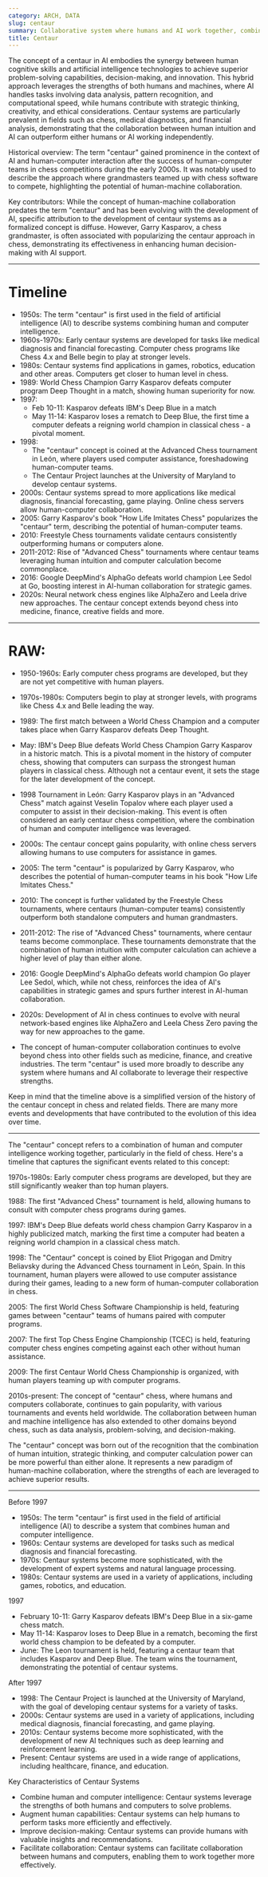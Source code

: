 ```yaml
---
category: ARCH, DATA
slug: centaur
summary: Collaborative system where humans and AI work together, combining human intuition and expertise with AI's computational power and data processing capabilities.
title: Centaur
---
```


The concept of a centaur in AI embodies the synergy between human cognitive skills and artificial intelligence technologies to achieve superior problem-solving capabilities, decision-making, and innovation. This hybrid approach leverages the strengths of both humans and machines, where AI handles tasks involving data analysis, pattern recognition, and computational speed, while humans contribute with strategic thinking, creativity, and ethical considerations. Centaur systems are particularly prevalent in fields such as chess, medical diagnostics, and financial analysis, demonstrating that the collaboration between human intuition and AI can outperform either humans or AI working independently.

Historical overview: The term "centaur" gained prominence in the context of AI and human-computer interaction after the success of human-computer teams in chess competitions during the early 2000s. It was notably used to describe the approach where grandmasters teamed up with chess software to compete, highlighting the potential of human-machine collaboration.

Key contributors: While the concept of human-machine collaboration predates the term "centaur" and has been evolving with the development of AI, specific attribution to the development of centaur systems as a formalized concept is diffuse. However, Garry Kasparov, a chess grandmaster, is often associated with popularizing the centaur approach in chess, demonstrating its effectiveness in enhancing human decision-making with AI support.

---
# Timeline

- 1950s: The term "centaur" is first used in the field of artificial intelligence (AI) to describe systems combining human and computer intelligence.
- 1960s-1970s: Early centaur systems are developed for tasks like medical diagnosis and financial forecasting. Computer chess programs like Chess 4.x and Belle begin to play at stronger levels.
- 1980s: Centaur systems find applications in games, robotics, education and other areas. Computers get closer to human level in chess.
- 1989: World Chess Champion Garry Kasparov defeats computer program Deep Thought in a match, showing human superiority for now.
- 1997:
    - Feb 10-11: Kasparov defeats IBM's Deep Blue in a match
    - May 11-14: Kasparov loses a rematch to Deep Blue, the first time a computer defeats a reigning world champion in classical chess - a pivotal moment.
- 1998:
	- The "centaur" concept is coined at the Advanced Chess tournament in León, where players used computer assistance, foreshadowing human-computer teams.
	- The Centaur Project launches at the University of Maryland to develop centaur systems.
- 2000s: Centaur systems spread to more applications like medical diagnosis, financial forecasting, game playing. Online chess servers allow human-computer collaboration.
- 2005: Garry Kasparov's book "How Life Imitates Chess" popularizes the "centaur" term, describing the potential of human-computer teams.
- 2010: Freestyle Chess tournaments validate centaurs consistently outperforming humans or computers alone.
- 2011-2012: Rise of "Advanced Chess" tournaments where centaur teams leveraging human intuition and computer calculation become commonplace.
- 2016: Google DeepMind's AlphaGo defeats world champion Lee Sedol at Go, boosting interest in AI-human collaboration for strategic games.
- 2020s: Neural network chess engines like AlphaZero and Leela drive new approaches. The centaur concept extends beyond chess into medicine, finance, creative fields and more.




















--- 
# RAW:
- 1950-1960s: Early computer chess programs are developed, but they are not yet competitive with human players.
- 1970s-1980s: Computers begin to play at stronger levels, with programs like Chess 4.x and Belle leading the way.
- 1989: The first match between a World Chess Champion and a computer takes place when Garry Kasparov defeats Deep Thought.

- May: IBM's Deep Blue defeats World Chess Champion Garry Kasparov in a historic match. This is a pivotal moment in the history of computer chess, showing that computers can surpass the strongest human players in classical chess. Although not a centaur event, it sets the stage for the later development of the concept.

- 1998 Tournament in León: Garry Kasparov plays in an "Advanced Chess" match against Veselin Topalov where each player used a computer to assist in their decision-making. This event is often considered an early centaur chess competition, where the combination of human and computer intelligence was leveraged.

- 2000s: The centaur concept gains popularity, with online chess servers allowing humans to use computers for assistance in games.
- 2005: The term "centaur" is popularized by Garry Kasparov, who describes the potential of human-computer teams in his book "How Life Imitates Chess."
- 2010: The concept is further validated by the Freestyle Chess tournaments, where centaurs (human-computer teams) consistently outperform both standalone computers and human grandmasters.
- 2011-2012: The rise of "Advanced Chess" tournaments, where centaur teams become commonplace. These tournaments demonstrate that the combination of human intuition with computer calculation can achieve a higher level of play than either alone.
- 2016: Google DeepMind's AlphaGo defeats world champion Go player Lee Sedol, which, while not chess, reinforces the idea of AI's capabilities in strategic games and spurs further interest in AI-human collaboration.
- 2020s: Development of AI in chess continues to evolve with neural network-based engines like AlphaZero and Leela Chess Zero paving the way for new approaches to the game.

- The concept of human-computer collaboration continues to evolve beyond chess into other fields such as medicine, finance, and creative industries. The term "centaur" is used more broadly to describe any system where humans and AI collaborate to leverage their respective strengths.

Keep in mind that the timeline above is a simplified version of the history of the centaur concept in chess and related fields. There are many more events and developments that have contributed to the evolution of this idea over time.

---
The "centaur" concept refers to a combination of human and computer intelligence working together, particularly in the field of chess. Here's a timeline that captures the significant events related to this concept:

1970s-1980s: Early computer chess programs are developed, but they are still significantly weaker than top human players.

1988: The first "Advanced Chess" tournament is held, allowing humans to consult with computer chess programs during games.

1997: IBM's Deep Blue defeats world chess champion Garry Kasparov in a highly publicized match, marking the first time a computer had beaten a reigning world champion in a classical chess match.

1998: The "Centaur" concept is coined by Eliot Prigogan and Dmitry Beliavsky during the Advanced Chess tournament in León, Spain. In this tournament, human players were allowed to use computer assistance during their games, leading to a new form of human-computer collaboration in chess.

2005: The first World Chess Software Championship is held, featuring games between "centaur" teams of humans paired with computer programs.

2007: The first Top Chess Engine Championship (TCEC) is held, featuring computer chess engines competing against each other without human assistance.

2009: The first Centaur World Chess Championship is organized, with human players teaming up with computer programs.

2010s-present: The concept of "centaur" chess, where humans and computers collaborate, continues to gain popularity, with various tournaments and events held worldwide. The collaboration between human and machine intelligence has also extended to other domains beyond chess, such as data analysis, problem-solving, and decision-making.

The "centaur" concept was born out of the recognition that the combination of human intuition, strategic thinking, and computer calculation power can be more powerful than either alone. It represents a new paradigm of human-machine collaboration, where the strengths of each are leveraged to achieve superior results.


---
Before 1997

- 1950s: The term "centaur" is first used in the field of artificial intelligence (AI) to describe a system that combines human and computer intelligence.
- 1960s: Centaur systems are developed for tasks such as medical diagnosis and financial forecasting.
- 1970s: Centaur systems become more sophisticated, with the development of expert systems and natural language processing.
- 1980s: Centaur systems are used in a variety of applications, including games, robotics, and education.

1997

- February 10-11: Garry Kasparov defeats IBM's Deep Blue in a six-game chess match.
- May 11-14: Kasparov loses to Deep Blue in a rematch, becoming the first world chess champion to be defeated by a computer.
- June: The Leon tournament is held, featuring a centaur team that includes Kasparov and Deep Blue. The team wins the tournament, demonstrating the potential of centaur systems.

After 1997

- 1998: The Centaur Project is launched at the University of Maryland, with the goal of developing centaur systems for a variety of tasks.
- 2000s: Centaur systems are used in a variety of applications, including medical diagnosis, financial forecasting, and game playing.
- 2010s: Centaur systems become more sophisticated, with the development of new AI techniques such as deep learning and reinforcement learning.
- Present: Centaur systems are used in a wide range of applications, including healthcare, finance, and education.

Key Characteristics of Centaur Systems

- Combine human and computer intelligence: Centaur systems leverage the strengths of both humans and computers to solve problems.
- Augment human capabilities: Centaur systems can help humans to perform tasks more efficiently and effectively.
- Improve decision-making: Centaur systems can provide humans with valuable insights and recommendations.
- Facilitate collaboration: Centaur systems can facilitate collaboration between humans and computers, enabling them to work together more effectively.
